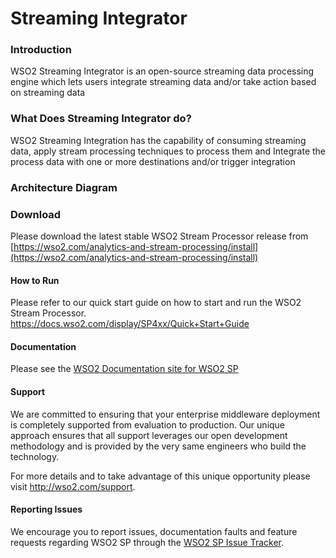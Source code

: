# Streaming Integrator 


### Introduction

WSO2 Streaming Integrator is an open-source  streaming data processing engine which lets users integrate streaming data and/or take action based on streaming data

### What Does Streaming Integrator do?

WSO2 Streaming Integration has the capability of consuming streaming data, apply stream processing techniques to process them and Integrate the process data with one or more destinations and/or trigger integration


### Architecture Diagram



### Download ####

Please download the latest stable WSO2 Stream Processor release from [https://wso2.com/analytics-and-stream-processing/install](https://wso2.com/analytics-and-stream-processing/install)

#### How to Run ####

Please refer to our quick start guide on how to start and run the WSO2 Stream Processor.
https://docs.wso2.com/display/SP4xx/Quick+Start+Guide

#### Documentation ####

Please see the [WSO2 Documentation site for WSO2 SP](https://docs.wso2.com/display/SP4xx)

#### Support ####

We are committed to ensuring that your enterprise middleware deployment is completely supported from evaluation to production. Our unique approach ensures that all support leverages our open development methodology and is provided by the very same engineers who build the technology.

For more details and to take advantage of this unique opportunity please visit http://wso2.com/support.


#### Reporting Issues  ####

We encourage you to report issues, documentation faults and feature requests regarding WSO2 SP through the [WSO2 SP Issue Tracker](https://github.com/wso2/product-sp/issues).